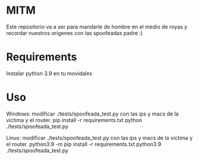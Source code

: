 # MITM
Este repositorio va a ser para mandarle de hombre en el medio de royas y recordar nuestros orígenes con las spoofeadas padre :)


# Requirements
Instalar python 3.9 en tu movidales

# Uso

Windows:
  modificar ./tests/spoofeada_test.py con las ips y macs de la victima y el router.
  pip install -r requirements.txt
  python ./tests/spoofeada_test.py

Linux:
  modificar ./tests/spoofeada_test.py con las ips y macs de la victima y el router.
  python3.9 -m pip install -r requirements.txt
  python3.9 ./tests/spoofeada_test.py
